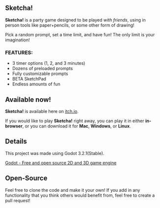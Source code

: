 ## Sketcha!
**Sketcha!** is a party game designed to be played *with friends*, using in person tools like paper+pencils, or some other form of drawing!

Pick a random prompt, set a time limit, and have fun! The only limit is your imagination!

### FEATURES:

- 3 timer options (1, 2, and 3 minutes)
- Dozens of preloaded prompts
- Fully customizable prompts
- BETA SketchPad
- Endless amounts of fun

## Available now!

**Sketcha!** is available here on [itch.io](https://vanillahafer.itch.io/sketcha).

If you would like to play **Sketcha!** right away, you can play it in either **in-browser**, or you can download it for **Mac**, **Windows**, or **Linux**.

## Details

This project was made using Godot 3.2.1(Stable).

[Godot - Free and open source 2D and 3D game engine](https://godotengine.org)

## Open-Source

Feel free to clone the code and make it your own! If you add in any functionality that you think others would benefit from, feel free to create a pull request!
